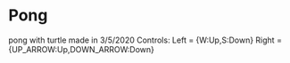 # Pong
pong with turtle
made in  3/5/2020
Controls: 
       Left = {W:Up,S:Down} 
       Right = {UP_ARROW:Up,DOWN_ARROW:Down}
